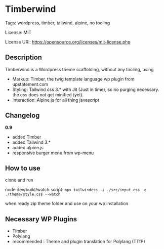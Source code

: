 # Timberwind

Tags: wordpress, timber, tailwind, alpine, no tooling

License: MIT

License URI: https://opensource.org/licenses/mit-license.php

## Description

Timberwind is a Wordpress theme scaffolding, without any tooling, using
* Markup: Timber, the twig template language wp plugin from upstatement.com
* Styling: Tailwind css 3.* with Jit (Just in time), so no purging necessary. the css does not get minified (yet).
* Interaction: Alpine.js for all thing javascript

## Changelog

**0.9**
* added Timber
* added Tailwind 3.*
* added alpine.js
* responsive burger menu from wp-menu


## How to use

clone and run

node dev/build/watch script:
`npx tailwindcss -i ./src/input.css -o ./theme/style.css --watch`

when ready zip theme folder and use on your wp installation

## Necessary WP Plugins
* Timber
* Polylang
* recommended : Theme and plugin translation for Polylang (TTfP) 